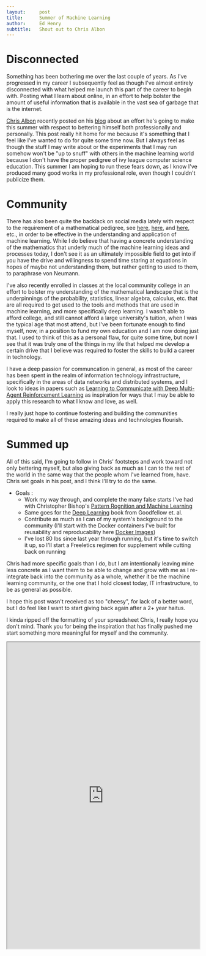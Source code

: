 ```yaml
---
layout:     post
title:      Summer of Machine Learning
author:     Ed Henry
subtitle:  	Shout out to Chris Albon
---
```


# Disconnected

Something has been bothering me over the last couple of years. As I've progressed in my career I subsequently feel as though I've almost entirely disconnected with what helped me launch this part of the career to begin with. Posting what I learn about online, in an effort to help bolster the amount of useful information that is available in the vast sea of garbage that is the internet.

[Chris Albon](https://twitter.com/chrisalbon) recently posted on his [blog](https://chrisalbon.com/blog/summer_of_machine_learning.html) about an effort he's going to make this summer with respect to bettering himself both professionally and personally. This post really hit home for me because it's something that I feel like I've wanted to do for quite some time now. But I always feel as though the stuff I may write about or the experiments that I may run somehow won't be "up to snuff" with others in the machine learning world because I don't have the proper pedigree of ivy league computer science education. This summer I am hoping to run these fears down, as I know I've produced many good works in my professional role, even though I couldn't publicize them.

# Community

There has also been quite the backlack on social media lately with respect to the requirement of a mathematical pedigree, see [here](https://twitter.com/quantombone/status/866002986350149632), [here](https://twitter.com/math_rachel/status/866808228499275776), and [here](http://www.topbots.com/you-dont-need-phd-master-machine-deep-learning-data-science), etc., in order to be effective in the understanding and application of machine learning. While I do believe that having a concrete understanding of the mathematics that underly much of the machine learning ideas and processes today, I don't see it as an ultimately impossible field to get into if you have the drive and willingness to spend time staring at equations in hopes of maybe not understanding them, but rather getting to used to them, to paraphrase von Neumann.

I've also recently enrolled in classes at the local community college in an effort to bolster my understanding of the mathematical landscape that is the underpinnings of the probability, statistics, linear algebra, calculus, etc. that are all required to get used to the tools and methods that are used in machine learning, and more specifically deep learning. I wasn't able to afford college, and still cannot afford a large university's tuition, when I was the typical age that most attend, but I've been fortunate enough to find myself, now, in a position to fund my own education and I am now doing just that. I used to think of this as a personal flaw, for quite some time, but now I see that it was truly one of the things in my life that helped me develop a certain drive that I believe was required to foster the skills to build a career in technology.

I have a deep passion for communcation in general, as most of the career has been spent in the realm of information technology infrastructure, specifically in the areas of data networks and distributed systems, and I look to ideas in papers such as [Learning to Communicate with Deep Multi-Agent Reinforcement Learning](https://papers.nips.cc/paper/6042-learning-to-communicate-with-deep-multi-agent-reinforcement-learning.pdf) as inspiration for ways that I may be able to apply this research to what I know and love, as well.

I really just hope to continue fostering and building the communities required to make all of these amazing ideas and technologies flourish.

# Summed up

All of this said, I'm going to follow in Chris' footsteps and work toward not only bettering myself, but also giving back as much as I can to the rest of the world in the same way that the people whom I've learned from, have. Chris set goals in his post, and I think I'll try to do the same. 

* Goals :
    * Work my way through, and complete the many false starts I've had with Christopher Bishop's [Pattern Rognition and Machine Learning](https://www.amazon.com/Pattern-Recognition-Learning-Information-Statistics/dp/0387310738)
    * Same goes for the [Deep Learning](https://www.amazon.com/Deep-Learning-Adaptive-Computation-Machine/dp/0262035618/ref=pd_lpo_sbs_14_t_0?_encoding=UTF8&psc=1&refRID=KRFJEVVCHZBXCW5QEYTT) book from Goodfellow et. al.
    * Contribute as much as I can of my system's background to the community (I'll start with the Docker containers I've built for reusability and reproducability here [Docker Images](https://hub.docker.com/u/edhenry/))
    * I've lost 80 lbs since last year through running, but it's time to switch it up, so I'll start a Freeletics regimen for supplement while cutting back on running

Chris had more specific goals than I do, but I am intentionally leaving mine less concrete as I want them to be able to change and grow with me as I re-integrate back into the community as a whole, whether it be the machine learning community, or the one that I hold closest today, IT infrastructure, to be as general as possible.

I hope this post wasn't received as too "cheesy", for lack of a better word, but I do feel like I want to start giving back again after a 2+ year haitus. 

I kinda ripped off the formatting of your spreadsheet Chris, I really hope you don't mind. Thank you for being the inspiration that has finally pushed me start something more meaningful for myself and the community.

<iframe style="width:100%; height:800px" src="https://docs.google.com/spreadsheets/d/1gbEoi7NP9czCGWbddzN8arYtdqtJZTKx3IsRm7CBkbM/pubhtml?gid=0&amp;single=true&amp;widget=true&amp;headers=false"></iframe>

